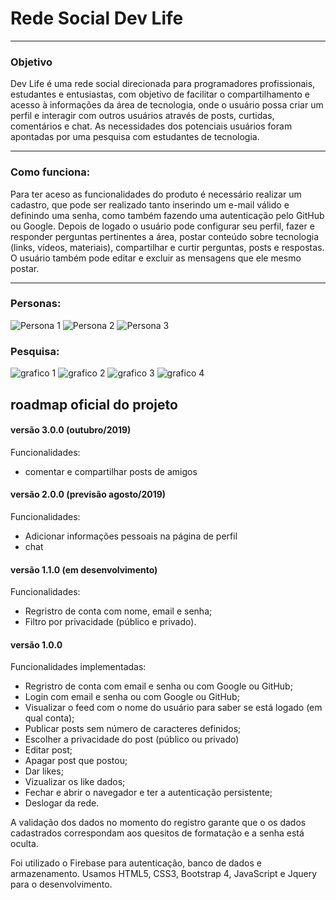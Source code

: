 # Rede Social Dev Life
---
### Objetivo

 Dev Life é uma rede social direcionada para programadores profissionais, estudantes e entusiastas, com objetivo de facilitar o compartilhamento e acesso à informações da área de tecnologia, onde o usuário possa criar um perfil e interagir com outros usuários através de posts, curtidas, comentários e chat. As necessidades dos potenciais usuários foram apontadas por uma pesquisa com estudantes de tecnologia.  

---
### Como funciona:

Para ter aceso as funcionalidades do produto é necessário realizar um cadastro, que pode ser realizado tanto inserindo um e-mail válido e definindo uma senha, como também fazendo uma autenticação pelo GitHub ou Google.
Depois de logado o usuário pode configurar seu perfil, fazer e responder perguntas pertinentes a área, postar conteúdo sobre tecnologia (links, vídeos, materiais), compartilhar e curtir perguntas, posts e respostas. O usuário também pode editar e excluir as mensagens que ele mesmo postar.

---

### Personas:
![Persona 1](public/src/img/persona01.jpg)
![Persona 2](public/src/img/persona02.jpg)
![Persona 3](public/src/img/persona03.jpg)

### Pesquisa:
![grafico 1](public/src/img/pesquisaIdade.PNG)
![grafico 2](public/src/img/pesquisaInteresse.PNG)
![grafico 3](public/src/img/pesquisaConteudo.PNG)
![grafico 4](public/src/img/pesquisaSugestões.PNG)








## roadmap oficial do projeto


#### versão 3.0.0 (outubro/2019)

Funcionalidades:
- comentar e compartilhar posts de amigos

#### versão 2.0.0 (previsão agosto/2019)

Funcionalidades:
- Adicionar informações pessoais na página de perfil
- chat

#### versão 1.1.0 (em desenvolvimento)

Funcionalidades:
- Regristro de conta com nome, email e senha;
- Filtro por privacidade (público e privado).

#### versão 1.0.0

Funcionalidades implementadas:
- Regristro de conta com email e senha ou com Google ou GitHub;
- Login com email e senha ou com Google ou GitHub;
- Visualizar o feed com o nome do usuário para saber se está logado (em qual conta); 
- Publicar posts sem número de caracteres definidos; 
- Escolher a privacidade do post (público ou privado)
- Editar post;
- Apagar post que postou;
- Dar likes; 
- Vizualizar os like dados;
- Fechar e abrir o navegador e ter a autenticação persistente;
- Deslogar da rede.

A validação dos dados no momento do registro garante que o os dados cadastrados correspondam aos quesitos de formatação e a senha está oculta. 

Foi utilizado o Firebase para autenticação, banco de dados e armazenamento. 
Usamos HTML5, CSS3, Bootstrap 4, JavaScript e Jquery para o desenvolvimento.
